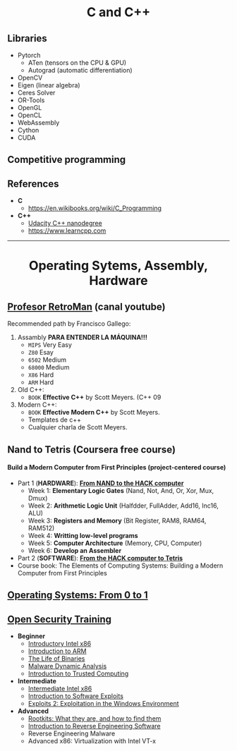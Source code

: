 <h1 align="center">C and C++</h1>

## Libraries

- Pytorch
  - ATen (tensors on the CPU & GPU)
  - Autograd (automatic differentiation)
- OpenCV
- Eigen (linear algebra)
- Ceres Solver
- OR-Tools
- OpenGL
- OpenCL
- WebAssembly
- Cython
- CUDA

## Competitive programming 

## References

- **C**
  -  https://en.wikibooks.org/wiki/C_Programming
- **C++**
  - [Udacity C++ nanodegree](https://www.udacity.com/course/c-plus-plus-nanodegree--nd213)
  - https://www.learncpp.com

---

<h1 align="center">Operating Sytems, Assembly, Hardware</h1>

## [Profesor RetroMan](https://www.youtube.com/c/ProfesorRetroMan/videos) (canal youtube)

Recommended path by Francisco Gallego:

1. Assambly **PARA ENTENDER LA MÁQUINA!!!**
   - `MIPS` Very Easy
   - `Z80` Esay
   - `6502` Medium
   - `68000` Medium
   - `X86` Hard
   - `ARM` Hard
3. Old C++:
   - `BOOK` **Effective C++** by Scott Meyers. (C++ 09
4. Modern C++:
   - `BOOK` **Effective Modern C++** by Scott Meyers.
   - Templates de c++
   - Cualquier charla de Scott Meyers.

##  Nand to Tetris (Coursera free course)
#### Build a Modern Computer from First Principles (project-centered course)

- Part 1 (**HARDWARE**): **[From NAND to the HACK computer](https://www.coursera.org/learn/build-a-computer)**
  - Week 1: **Elementary Logic Gates** (Nand, Not, And, Or, Xor, Mux, Dmux)
  - Week 2: **Arithmetic Logic Unit** (Halfdder, FullAdder, Add16, Inc16, ALU)
  - Week 3: **Registers and Memory** (Bit Register, RAM8, RAM64, RAM512)
  - Week 4: **Writting low-level programs**
  - Week 5: **Computer Architecture** (Memory, CPU, Computer)
  - Week 6: **Develop an Assembler**
- Part 2 (**SOFTWARE**): **[From the HACK computer to Tetris](https://www.coursera.org/learn/nand2tetris2)**
- Course book: The Elements of Computing Systems: Building a Modern Computer from First Principles


## [Operating Systems: From 0 to 1](https://github.com/tuhdo/os01) 


## [Open Security Training](https://opensecuritytraining.info)

- **Beginner**
  - [Introductory Intel x86](https://www.youtube.com/playlist?list=PL038BE01D3BAEFDB0)
  - [Introduction to ARM](https://www.youtube.com/playlist?list=PLUFkSN0XLZ-n91t_AX5zO007Giz1INwPd)
  - [The Life of Binaries](https://www.youtube.com/playlist?list=PLUFkSN0XLZ-n_Na6jwqopTt1Ki57vMIc3)
  - [Malware Dynamic Analysis](https://www.youtube.com/playlist?list=PLUFkSN0XLZ-kqYbGpY4Gt_VATd4ytQg-Z)
  - [Introduction to Trusted Computing](https://www.youtube.com/playlist?list=PLUFkSN0XLZ-kBgdLhorJD6BR66D5kGoUV)
- **Intermediate**
  - [Intermediate Intel x86](https://www.youtube.com/playlist?list=PL8F8D45D6C1FFD177)
  - [Introduction to Software Exploits](https://www.youtube.com/playlist?list=PL96AB65DFCE02EE3E)
  - [Exploits 2: Exploitation in the Windows Environment](https://www.youtube.com/playlist?list=PL9F9E52502327B1CA)
- **Advanced**
  - [Rootkits: What they are, and how to find them](https://www.youtube.com/playlist?list=PLF58FB7BCB20ED11A)
  - [Introduction to Reverse Engineering Software](https://www.youtube.com/playlist?list=PLUFkSN0XLZ-nXcDG89jS9iqKBnNHmz7Qw)
  - Reverse Engineering Malware
  - Advanced x86: Virtualization with Intel VT-x






